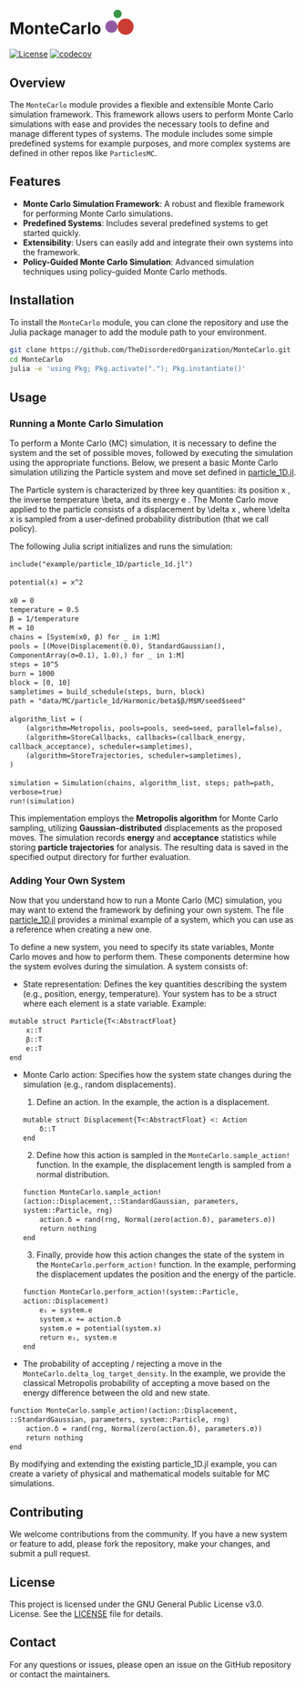 # MonteCarlo <img src="tdo_logo.png" alt="tdo" width="50"/>

[![License](https://img.shields.io/badge/license-GPL%203.0-red.svg)](https://github.com/TheDisorderedOrganization/MCMC/blob/main/LICENSE)
[![codecov](https://codecov.io/gh/TheDisorderedOrganization/MonteCarlo/graph/badge.svg?token=URGL1HJOOI)](https://codecov.io/gh/TheDisorderedOrganization/MonteCarlo)

## Overview

The `MonteCarlo` module provides a flexible and extensible Monte Carlo simulation framework. This framework allows users to perform Monte Carlo simulations with ease and provides the necessary tools to define and manage different types of systems. The module includes some simple predefined systems for example purposes, and more complex systems are defined in other repos like `ParticlesMC`.

## Features

- **Monte Carlo Simulation Framework**: A robust and flexible framework for performing Monte Carlo simulations.
- **Predefined Systems**: Includes several predefined systems to get started quickly.
- **Extensibility**: Users can easily add and integrate their own systems into the framework.
- **Policy-Guided Monte Carlo Simulation**: Advanced simulation techniques using policy-guided Monte Carlo methods.


## Installation

To install the `MonteCarlo` module, you can clone the repository and use the Julia package manager to add the module path to your environment.

```sh
git clone https://github.com/TheDisorderedOrganization/MonteCarlo.git
cd MonteCarlo
julia -e 'using Pkg; Pkg.activate("."); Pkg.instantiate()'
```

## Usage

### Running a Monte Carlo Simulation

To perform a Monte Carlo (MC) simulation, it is necessary to define the system and the set of possible moves, followed by executing the simulation using the appropriate functions. Below, we present a basic Monte Carlo simulation utilizing the Particle system and move set defined in [particle_1D.jl](example/particle_1d/particle_1d.jl).

The Particle system is characterized by three key quantities: its position  x , the inverse temperature  \beta, and its energy  e . The Monte Carlo move applied to the particle consists of a displacement by  \delta x , where  \delta x  is sampled from a user-defined probability distribution (that we call policy).

The following Julia script initializes and runs the simulation:

```
include("example/particle_1D/particle_1d.jl")

potential(x) = x^2

x0 = 0
temperature = 0.5
β = 1/temperature
M = 10
chains = [System(x0, β) for _ in 1:M]
pools = [(Move(Displacement(0.0), StandardGaussian(), ComponentArray(σ=0.1), 1.0),) for _ in 1:M]
steps = 10^5
burn = 1000
block = [0, 10]
sampletimes = build_schedule(steps, burn, block)
path = "data/MC/particle_1d/Harmonic/beta$β/M$M/seed$seed"

algorithm_list = (
    (algorithm=Metropolis, pools=pools, seed=seed, parallel=false),
    (algorithm=StoreCallbacks, callbacks=(callback_energy, callback_acceptance), scheduler=sampletimes),
    (algorithm=StoreTrajectories, scheduler=sampletimes),
) 

simulation = Simulation(chains, algorithm_list, steps; path=path, verbose=true)
run!(simulation)
```
This implementation employs the **Metropolis algorithm** for Monte Carlo sampling, utilizing **Gaussian-distributed** displacements as the proposed moves. The simulation records **energy** and **acceptance** statistics while storing **particle trajectories** for analysis. The resulting data is saved in the specified output directory for further evaluation.

### Adding Your Own System

Now that you understand how to run a Monte Carlo (MC) simulation, you may want to extend the framework by defining your own system. The file [particle_1D.jl](example/particle_1d/particle_1d.jl) provides a minimal example of a system, which you can use as a reference when creating a new one.

To define a new system, you need to specify its state variables, Monte Carlo moves and how to perform them. These components determine how the system evolves during the simulation. A system consists of:
	
- State representation: Defines the key quantities describing the system (e.g., position, energy, temperature). Your system has to be a struct where each element is a state variable. Example:
```
mutable struct Particle{T<:AbstractFloat}
    x::T
    β::T
    e::T
end
```

- Monte Carlo action: Specifies how the system state changes during the simulation (e.g., random displacements).
    1. Define an action. In the example, the action is a displacement.
    ```
    mutable struct Displacement{T<:AbstractFloat} <: Action
        δ::T
    end
    ```
    2. Define how this action is sampled in the `MonteCarlo.sample_action!` function. In the example, the displacement length is sampled from a normal distribution.
    ```
    function MonteCarlo.sample_action!(action::Displacement,::StandardGaussian, parameters, system::Particle, rng)
        action.δ = rand(rng, Normal(zero(action.δ), parameters.σ))
        return nothing
    end
    ```
    3. Finally, provide how this action changes the state of the system in the `MonteCarlo.perform_action!` function. In the example, performing the displacement updates the position and the energy of the particle. 
    ```
    function MonteCarlo.perform_action!(system::Particle, action::Displacement)
        e₁ = system.e
        system.x += action.δ
        system.e = potential(system.x)
        return e₁, system.e
    end
    ```

- The probability of accepting / rejecting a move in the ` MonteCarlo.delta_log_target_density`. In the example, we provide the classical Metropolis probability of accepting a move based on the energy difference between the old and new state.
```
function MonteCarlo.sample_action!(action::Displacement, ::StandardGaussian, parameters, system::Particle, rng)
    action.δ = rand(rng, Normal(zero(action.δ), parameters.σ))
    return nothing
end
```

By modifying and extending the existing particle_1D.jl example, you can create a variety of physical and mathematical models suitable for MC simulations.

## Contributing

We welcome contributions from the community. If you have a new system or feature to add, please fork the repository, make your changes, and submit a pull request.

## License

This project is licensed under the GNU General Public License v3.0.  License. See the [LICENSE](LICENSE) file for details.

## Contact

For any questions or issues, please open an issue on the GitHub repository or contact the maintainers.
